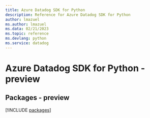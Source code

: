 ```yaml
---
title: Azure Datadog SDK for Python
description: Reference for Azure Datadog SDK for Python
author: lmazuel
ms.author: lmazuel
ms.data: 02/21/2023
ms.topic: reference
ms.devlang: python
ms.service: datadog
---
```

# Azure Datadog SDK for Python - preview
## Packages - preview
[!INCLUDE [packages](datadog-index.md)]